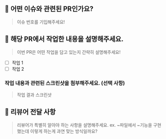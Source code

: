 ## 🎈 어떤 이슈와 관련된 PR인가요?

> 이슈 번호를 기입해주세요!

## 📝 해당 PR에서 작업한 내용을 설명해주세요.

> 이번 PR은 어떤 작업을 담고 있는지 간략히 설명해주세요!

- [ ] 작업 1
- [ ] 작업 2

### 작업 내용과 관련된 스크린샷을 첨부해주세요. (선택 사항)

> 작업 결과 스크린샷

## 💬 리뷰어 전달 사항

> 리뷰어가 특별히 알아야 하는 사항을 설명해주세요.
> ex. ~파일에서 ~기능을 구현했는데 이렇게 하는게 과연 맞는 방식일까요?
